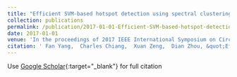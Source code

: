 ```yaml
---
title: "Efficient SVM-based hotspot detection using spectral clustering"
collection: publications
permalink: /publication/2017-01-01-Efficient-SVM-based-hotspot-detection-using-spectral-clustering
date: 2017-01-01
venue: 'In the proceedings of 2017 IEEE International Symposium on Circuits and Systems (ISCAS)'
citation: ' Fan Yang,  Charles Chiang,  Xuan Zeng,  Dian Zhou, &quot;Efficient SVM-based hotspot detection using spectral clustering.&quot; In the proceedings of 2017 IEEE International Symposium on Circuits and Systems (ISCAS), 2017.'
---
```

Use [Google Scholar](https://scholar.google.com/scholar?q=Efficient+SVM+based+hotspot+detection+using+spectral+clustering){:target="_blank"} for full citation